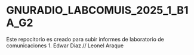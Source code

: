 # GNURADIO_LABCOMUIS_2025_1_B1A_G2
Este repocitorio es creado para subir informes de laboratorio de comunicaciones 1. 
Edwar Diaz // Leonel Araque
